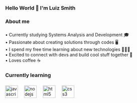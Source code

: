 <h3 align="left">Hello World 👋 I'm Luiz Smith</h3>

###

<h3 align="left">About me</h3>

###

<p align="left">• Currently studying Systems Analysis and Development 🎓<br>• Passionate about creating solutions through codes 🖥️<br>• I spend my free time learning about new technologies 🧑🏻‍💻<br>• Excited to connect with devs and build cool stuff together 🤝<br>• Loves coffee ☕</p>

###

<h3 align="left">Currently learning</h3>

###

<div align="left">
  <img src="https://cdn.jsdelivr.net/gh/devicons/devicon/icons/javascript/javascript-original.svg" height="40" alt="javascript logo"  />
  <img width="12" />
  <img src="https://cdn.jsdelivr.net/gh/devicons/devicon/icons/nodejs/nodejs-original.svg" height="40" alt="nodejs logo"  />
  <img width="12" />
  <img src="https://cdn.jsdelivr.net/gh/devicons/devicon/icons/html5/html5-original.svg" height="40" alt="html5 logo"  />
  <img width="12" />
  <img src="https://cdn.jsdelivr.net/gh/devicons/devicon/icons/css3/css3-original.svg" height="40" alt="css3 logo"  />
  <img width="12" />
</div>

###

